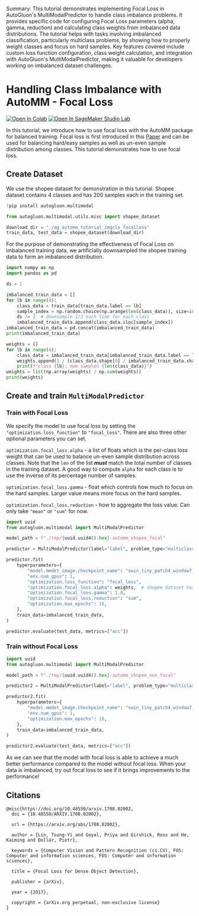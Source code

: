 Summary: This tutorial demonstrates implementing Focal Loss in AutoGluon's MultiModalPredictor to handle class imbalance problems. It provides specific code for configuring Focal Loss parameters (alpha, gamma, reduction) and calculating class weights from imbalanced data distributions. The tutorial helps with tasks involving imbalanced classification, particularly multiclass problems, by showing how to properly weight classes and focus on hard samples. Key features covered include custom loss function configuration, class weight calculation, and integration with AutoGluon's MultiModalPredictor, making it valuable for developers working on imbalanced dataset challenges.

# Handling Class Imbalance with AutoMM - Focal Loss

[![Open In Colab](https://colab.research.google.com/assets/colab-badge.svg)](https://colab.research.google.com/github/autogluon/autogluon/blob/master/docs/tutorials/multimodal/advanced_topics/focal_loss.ipynb)
[![Open In SageMaker Studio Lab](https://studiolab.sagemaker.aws/studiolab.svg)](https://studiolab.sagemaker.aws/import/github/autogluon/autogluon/blob/master/docs/tutorials/multimodal/advanced_topics/focal_loss.ipynb)


In this tutorial, we introduce how to use focal loss with the AutoMM package for balanced training.
Focal loss is first introduced in this [Paper](https://arxiv.org/abs/1708.02002)
and can be used for balancing hard/easy samples as well as un-even sample distribution among classes. This tutorial demonstrates how to use focal loss.

## Create Dataset
We use the shopee dataset for demonstration in this tutorial. Shopee dataset contains 4 classes and has 200 samples each in the training set.


```python
!pip install autogluon.multimodal

```


```python
from autogluon.multimodal.utils.misc import shopee_dataset

download_dir = "./ag_automm_tutorial_imgcls_focalloss"
train_data, test_data = shopee_dataset(download_dir)
```

For the purpose of demonstrating the effectiveness of Focal Loss on imbalanced training data, we artificially downsampled the shopee 
training data to form an imbalanced distribution.


```python
import numpy as np
import pandas as pd

ds = 1

imbalanced_train_data = []
for lb in range(4):
    class_data = train_data[train_data.label == lb]
    sample_index = np.random.choice(np.arange(len(class_data)), size=int(len(class_data) * ds), replace=False)
    ds /= 3  # downsample 1/3 each time for each class
    imbalanced_train_data.append(class_data.iloc[sample_index])
imbalanced_train_data = pd.concat(imbalanced_train_data)
print(imbalanced_train_data)

weights = []
for lb in range(4):
    class_data = imbalanced_train_data[imbalanced_train_data.label == lb]
    weights.append(1 / (class_data.shape[0] / imbalanced_train_data.shape[0]))
    print(f"class {lb}: num samples {len(class_data)}")
weights = list(np.array(weights) / np.sum(weights))
print(weights)
```

## Create and train `MultiModalPredictor`

### Train with Focal Loss
We specify the model to use focal loss by setting the `"optimization.loss_function"` to `"focal_loss"`.
There are also three other optional parameters you can set.

`optimization.focal_loss.alpha` - a list of floats which is the per-class loss weight that can be used to balance un-even sample distribution across classes.
Note that the `len` of the list ***must*** match the total number of classes in the training dataset. A good way to compute `alpha` for each class is to use the inverse of its percentage number of samples.

`optimization.focal_loss.gamma` - float which controls how much to focus on the hard samples. Larger value means more focus on the hard samples.

`optimization.focal_loss.reduction` - how to aggregate the loss value. Can only take `"mean"` or `"sum"` for now.


```python
import uuid
from autogluon.multimodal import MultiModalPredictor

model_path = f"./tmp/{uuid.uuid4().hex}-automm_shopee_focal"

predictor = MultiModalPredictor(label="label", problem_type="multiclass", path=model_path)

predictor.fit(
    hyperparameters={
        "model.mmdet_image.checkpoint_name": "swin_tiny_patch4_window7_224",
        "env.num_gpus": 1,
        "optimization.loss_function": "focal_loss",
        "optimization.focal_loss.alpha": weights,  # shopee dataset has 4 classes.
        "optimization.focal_loss.gamma": 1.0,
        "optimization.focal_loss.reduction": "sum",
        "optimization.max_epochs": 10,
    },
    train_data=imbalanced_train_data,
) 

predictor.evaluate(test_data, metrics=["acc"])
```

### Train without Focal Loss


```python
import uuid
from autogluon.multimodal import MultiModalPredictor

model_path = f"./tmp/{uuid.uuid4().hex}-automm_shopee_non_focal"

predictor2 = MultiModalPredictor(label="label", problem_type="multiclass", path=model_path)

predictor2.fit(
    hyperparameters={
        "model.mmdet_image.checkpoint_name": "swin_tiny_patch4_window7_224",
        "env.num_gpus": 1,
        "optimization.max_epochs": 10,
    },
    train_data=imbalanced_train_data,
)

predictor2.evaluate(test_data, metrics=["acc"])
```

As we can see that the model with focal loss is able to achieve a much better performance compared to the model without focal loss.
When your data is imbalanced, try out focal loss to see if it brings improvements to the performance!

## Citations

```
@misc{https://doi.org/10.48550/arxiv.1708.02002,
  doi = {10.48550/ARXIV.1708.02002},
  
  url = {https://arxiv.org/abs/1708.02002},
  
  author = {Lin, Tsung-Yi and Goyal, Priya and Girshick, Ross and He, Kaiming and Dollár, Piotr},
  
  keywords = {Computer Vision and Pattern Recognition (cs.CV), FOS: Computer and information sciences, FOS: Computer and information sciences},
  
  title = {Focal Loss for Dense Object Detection},
  
  publisher = {arXiv},
  
  year = {2017},
  
  copyright = {arXiv.org perpetual, non-exclusive license}
}

```


```python

```
